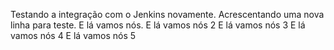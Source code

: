 Testando a integração com o Jenkins novamente.
Acrescentando uma nova linha para teste.
E lá vamos nós.
E lá vamos nós 2
E lá vamos nós 3
E lá vamos nós 4
E lá vamos nós 5
